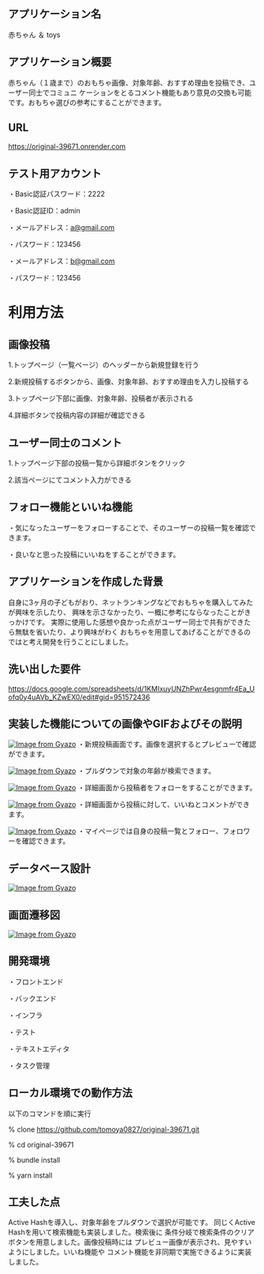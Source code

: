 ## アプリケーション名
赤ちゃん ＆ toys

## アプリケーション概要
赤ちゃん（１歳まで）のおもちゃ画像、対象年齢、おすすめ理由を投稿でき、ユーザー同士でコミュニ
ケーションをとるコメント機能もあり意見の交換も可能です。おもちゃ選びの参考にすることができます。

## URL
https://original-39671.onrender.com

## テスト用アカウント
・Basic認証パスワード：2222

・Basic認証ID：admin

・メールアドレス：a@gmail.com

・パスワード：123456

・メールアドレス：b@gmail.com

・パスワード：123456

# 利用方法

## 画像投稿
1.トップページ（一覧ページ）のヘッダーから新規登録を行う

2.新規投稿するボタンから、画像、対象年齢、おすすめ理由を入力し投稿する

3.トップページ下部に画像、対象年齢、投稿者が表示される

4.詳細ボタンで投稿内容の詳細が確認できる

## ユーザー同士のコメント
1.トップページ下部の投稿一覧から詳細ボタンをクリック

2.該当ページにてコメント入力ができる

## フォロー機能といいね機能
・気になったユーザーをフォローすることで、そのユーザーの投稿一覧を確認できます。

・良いなと思った投稿にいいねをすることができます。

## アプリケーションを作成した背景
自身に3ヶ月の子どもがおり、ネットランキングなどでおもちゃを購入してみたが興味を示したり、
興味を示さなかったり、一概に参考にならなったことがきっかけです。
実際に使用した感想や良かった点がユーザー同士で共有ができたら無駄を省いたり、より興味がわく
おもちゃを用意してあげることができるのではと考え開発を行うことにしました。

## 洗い出した要件
https://docs.google.com/spreadsheets/d/1KMIxuyUNZhPwr4esgnmfr4Ea_Uofq0y4uAVb_KZwEX0/edit#gid=951572436

## 実装した機能についての画像やGIFおよびその説明
[![Image from Gyazo](https://i.gyazo.com/b89fa04178ea79145e8045b927339c63.png)](https://gyazo.com/b89fa04178ea79145e8045b927339c63)
・新規投稿画面です。画像を選択するとプレビューで確認ができます。

[![Image from Gyazo](https://i.gyazo.com/23966536b5bbff1daa7ae13646cc1ab3.jpg)](https://gyazo.com/23966536b5bbff1daa7ae13646cc1ab3)
・プルダウンで対象の年齢が検索できます。

[![Image from Gyazo](https://i.gyazo.com/23a3f62ed9422e0411bdbb0200679e2e.jpg)](https://gyazo.com/23a3f62ed9422e0411bdbb0200679e2e)
・詳細画面から投稿者をフォローをすることができます。

[![Image from Gyazo](https://i.gyazo.com/a0f1b12c9715065dac35667eb7ef0906.png)](https://gyazo.com/a0f1b12c9715065dac35667eb7ef0906)
・詳細画面から投稿に対して、いいねとコメントができます。

[![Image from Gyazo](https://i.gyazo.com/79334199dc327802612d50cfe451f7a0.jpg)](https://gyazo.com/79334199dc327802612d50cfe451f7a0)
・マイページでは自身の投稿一覧とフォロー、フォロワーを確認できます。


## データベース設計
[![Image from Gyazo](https://i.gyazo.com/31d793373ae46ecd0e1e66c76df049f2.png)](https://gyazo.com/31d793373ae46ecd0e1e66c76df049f2)

## 画面遷移図	
[![Image from Gyazo](https://i.gyazo.com/61b488594964ecd031bf44e263688a4f.png)](https://gyazo.com/61b488594964ecd031bf44e263688a4f)

## 開発環境
・フロントエンド

・バックエンド

・インフラ

・テスト

・テキストエディタ

・タスク管理

## ローカル環境での動作方法
以下のコマンドを順に実行

% clone https://github.com/tomoya0827/original-39671.git

% cd original-39671

% bundle install

% yarn install

## 工夫した点
Active Hashを導入し、対象年齢をプルダウンで選択が可能です。
同じくActive Hashを用いて検索機能も実装しました。検索後に
条件分岐で検索条件のクリアボタンを用意しました。画像投稿時には
プレビュー画像が表示され、見やすいようにしました。いいね機能や
コメント機能を非同期で実施できるように実装しました。
